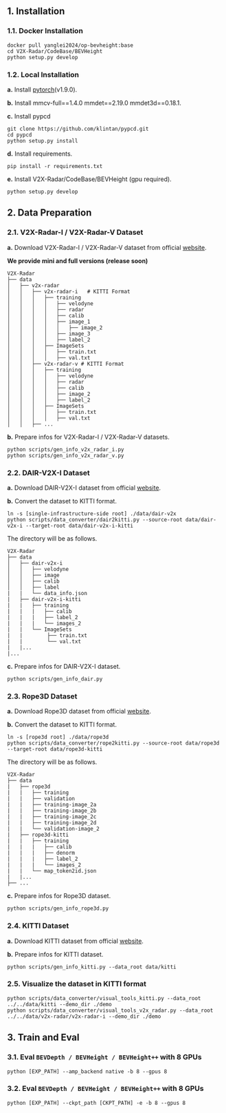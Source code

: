 ## 1. Installation

### 1.1. Docker Installation
```shell
docker pull yanglei2024/op-bevheight:base
cd V2X-Radar/CodeBase/BEVHeight
python setup.py develop
```

### 1.2. Local Installation
**a.** Install [pytorch](https://pytorch.org/)(v1.9.0).

**b.** Install mmcv-full==1.4.0  mmdet==2.19.0 mmdet3d==0.18.1.

**c.** Install pypcd
```
git clone https://github.com/klintan/pypcd.git
cd pypcd
python setup.py install
```

**d.** Install requirements.
```shell
pip install -r requirements.txt
```
**e.** Install V2X-Radar/CodeBase/BEVHeight (gpu required).
```shell
python setup.py develop
```

## 2. Data Preparation
### 2.1. V2X-Radar-I / V2X-Radar-V  Dataset
**a.** Download V2X-Radar-I / V2X-Radar-V dataset from official [website](http://openmpd.com/column/V2X-Radar).

**We provide mini and full versions (release soon)**

```shell
V2X-Radar
├── data
│   ├── v2x-radar
│   │   ├── v2x-radar-i   # KITTI Format
│   │   │   ├── training
│   │   │   │   ├── velodyne
│   │   │   │   ├── radar
│   │   │   │   ├── calib
│   │   │   │   ├── image_1
│   │   │   │   │   ├── image_2
│   │   │   │   ├── image_3
│   │   │   │   ├── label_2
│   │   │   ├── ImageSets
│   │   │   │   ├── train.txt
│   │   │   │   ├── val.txt
│   │   ├── v2x-radar-v # KITTI Format
│   │   │   ├── training
│   │   │   │   ├── velodyne
│   │   │   │   ├── radar 
│   │   │   │   ├── calib
│   │   │   │   ├── image_2
│   │   │   │   ├── label_2
│   │   │   ├── ImageSets
│   │   │   │   ├── train.txt
│   │   │   │   ├── val.txt
│   │   ├── ...
```
**b.** Prepare infos for V2X-Radar-I / V2X-Radar-V datasets.
```shell
python scripts/gen_info_v2x_radar_i.py
python scripts/gen_info_v2x_radar_v.py
```

### 2.2. DAIR-V2X-I Dataset
**a.** Download DAIR-V2X-I dataset from official [website](http://openmpd.com/column/V2X-Radar).

**b.** Convert the dataset to KITTI format.
```
ln -s [single-infrastructure-side root] ./data/dair-v2x
python scripts/data_converter/dair2kitti.py --source-root data/dair-v2x-i --target-root data/dair-v2x-i-kitti
```

The directory will be as follows.
```shell
V2X-Radar
├── data
│   ├── dair-v2x-i
│   │   ├── velodyne
│   │   ├── image
│   │   ├── calib
│   │   ├── label
|   |   └── data_info.json
|   ├── dair-v2x-i-kitti
|   |   ├── training
|   |   |   ├── calib
|   |   |   ├── label_2
|   |   |   └── images_2
|   |   └── ImageSets
|   |        ├── train.txt
|   |        └── val.txt
|   |...
|...
```
**c.** Prepare infos for DAIR-V2X-I dataset.
```shell
python scripts/gen_info_dair.py
```


### 2.3. Rope3D Dataset
**a.** Download Rope3D dataset from official [website](https://thudair.baai.ac.cn/index).

**b.** Convert the dataset to KITTI format.
```
ln -s [rope3d root] ./data/rope3d
python scripts/data_converter/rope2kitti.py --source-root data/rope3d --target-root data/rope3d-kitti
```
The directory will be as follows.
```shell
V2X-Radar
├── data
|   ├── rope3d
|   |   ├── training
|   |   ├── validation
|   |   ├── training-image_2a
|   |   ├── training-image_2b
|   |   ├── training-image_2c
|   |   ├── training-image_2d
|   |   └── validation-image_2
|   ├── rope3d-kitti
|   |   ├── training
|   |   |   ├── calib
|   |   |   ├── denorm
|   |   |   ├── label_2
|   |   |   └── images_2
|   |   └── map_token2id.json
|   |...  
├── ...
```
**c.** Prepare infos for Rope3D dataset.
```shell
python scripts/gen_info_rope3d.py
```

### 2.4. KITTI Dataset
**a.** Download KITTI dataset from official [website](https://www.cvlibs.net/datasets/kitti/eval_object.php?obj_benchmark=3d).


**b.** Prepare infos for KITTI dataset.
```shell
python scripts/gen_info_kitti.py --data_root data/kitti
```


### 2.5. Visualize the dataset in KITTI format
```shell
python scripts/data_converter/visual_tools_kitti.py --data_root ../../data/kitti --demo_dir ./demo
python scripts/data_converter/visual_tools_v2x_radar.py --data_root ../../data/v2x-radar/v2x-radar-i --demo_dir ./demo
```

## 3. Train and Eval
### 3.1. Eval  `BEVDepth / BEVHeight / BEVHeight++` with 8 GPUs

```shell
python [EXP_PATH] --amp_backend native -b 8 --gpus 8
```
### 3.2. Eval  `BEVDepth / BEVHeight / BEVHeight++` with 8 GPUs
```shell
python [EXP_PATH] --ckpt_path [CKPT_PATH] -e -b 8 --gpus 8
```